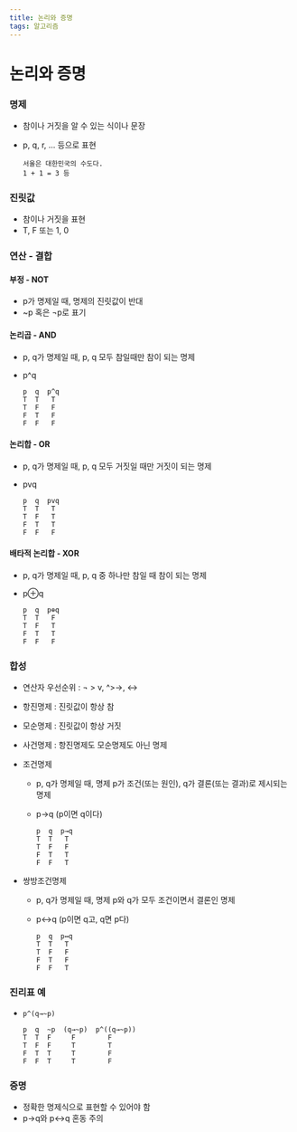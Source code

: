```yaml
---
title: 논리와 증명
tags: 알고리즘
---
```




# 논리와 증명

### 명제

- 참이나 거짓을 알 수 있는 식이나 문장

- p, q, r, ... 등으로 표현

  ```
  서울은 대한민국의 수도다.
  1 + 1 = 3 등
  ```



### 진릿값

- 참이나 거짓을 표현
- T, F 또는 1, 0



### 연산 - 결합

#### 부정 - NOT

- p가 명제일 때, 명제의 진릿값이 반대
-  ~p 혹은 ¬p로 표기

#### 논리곱 - AND

- p, q가 명제일 때, p, q 모두 참일때만 참이 되는 명제

- p^q

  ```
  p  q  p^q
  T  T   T
  T  F   F
  F  T   F
  F  F   F
  ```

#### 논리합 - OR

- p, q가 명제일 때, p, q 모두 거짓일 때만 거짓이 되는 명제

- pvq

  ```
  p  q  pvq
  T  T   T
  T  F   T
  F  T   T
  F  F   F
  ```

#### 배타적 논리합 - XOR

- p, q가 명제일 때, p, q 중 하나만 참일 때 참이 되는 명제

- p⊕q

  ```
  p  q  p⊕q
  T  T   F
  T  F   T
  F  T   T
  F  F   F
  ```

  

### 합성

- 연산자 우선순위 : ¬ > v, ^>→, ↔

- 항진명제 : 진릿값이 항상 참

- 모순명제 : 진릿값이 항상 거짓

- 사건명제 : 항진명제도 모순명제도 아닌 명제

- 조건명제

  - p, q가 명제일 때, 명제 p가 조건(또는 원인), q가 결론(또는 결과)로 제시되는 명제

  - p→q (p이면 q이다)

    ```
    p  q  p→q
    T  T   T
    T  F   F
    F  T   T
    F  F   T
    ```

- 쌍방조건명제

  - p, q가 명제일 때, 명제 p와 q가 모두 조건이면서 결론인 명제

  - p↔q (p이면 q고, q면 p다)

    ```
    p  q  p↔q
    T  T   T
    T  F   F
    F  T   F
    F  F   T
    ```

    

### 진리표 예

- `p^(q→~p)`

  ```
  p  q  ~p  (q→~p)  p^((q→~p))
  T  T  F     F        F
  T  F  F     T        T
  F  T  T     T        F
  F  F  T     T        F
  ```

  



### 증명

- 정확한 명제식으로 표현할 수 있어야 함
- p→q와 p↔q 혼동 주의